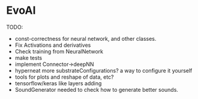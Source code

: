 # EvoAI #

TODO:

* const-correctness for neural network, and other classes.
* Fix Activations and derivatives
* Check training from NeuralNetwork
* make tests
* implement Connector->deepNN
* hyperneat more substrateConfigurations? a way to configure it yourself
* tools for plots and reshape of data, etc?
* tensorflow/keras like layers adding
* SoundGenerator needed to check how to generate better sounds.
